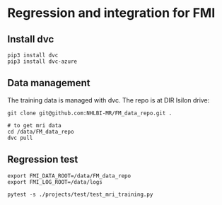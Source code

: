 # Regression and integration for FMI

## Install dvc
```
pip3 install dvc
pip3 install dvc-azure
```

## Data management

The training data is managed with dvc. The repo is at DIR Isilon drive:
```
git clone git@github.com:NHLBI-MR/FM_data_repo.git .

# to get mri data
cd /data/FM_data_repo
dvc pull
```

## Regression test

```
export FMI_DATA_ROOT=/data/FM_data_repo
export FMI_LOG_ROOT=/data/logs

pytest -s ./projects/test/test_mri_training.py

```